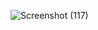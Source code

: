 ![Screenshot (117)](https://user-images.githubusercontent.com/101187415/185193553-2295f469-bdd4-4705-944e-7ec42252d602.png)
